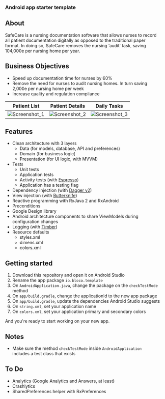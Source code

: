 ### Android app starter template


## About

SafeCare is a nursing documentation software that allows nurses to record all patient documentation digitally as opposed to the traditional paper format. In doing so, SafeCare removes the nursing ‘audit’ task, saving 104,000e per nursing home per year.


## Business Objectives
* Speed up documentation time for nurses by 60%
* Remove the need for nurses to audit nursing homes. In turn saving 2,000e per nursing home per week
* Increase quality and regulation compliance


Patient List             |  Patient Details         |      Daily Tasks
:-------------------------:|:-------------------------:|:-------------------------:
![Screenshot_1](https://user-images.githubusercontent.com/57268763/79758913-e9e6f280-8315-11ea-8774-ec8c847b4fff.png)  |  ![Screenshot_2](https://user-images.githubusercontent.com/57268763/79759269-5eba2c80-8316-11ea-8ca0-c1a805c526b0.png)   |  ![Screenshot_3](https://user-images.githubusercontent.com/57268763/79759693-eacc5400-8316-11ea-9431-78826ab1a318.png)


## Features
- Clean architecture with 3 layers
    - Data (for models, database, API and preferences)
    - Domain (for business logic)
    - Presentation (for UI logic, with MVVM)
- Tests
    - Unit tests
    - Application tests
    - Activity tests (with [Espresso](https://google.github.io/android-testing-support-library/docs/espresso/))
    - Application has a testing flag
- Dependency injection (with [Dagger v2](http://google.github.io/dagger/))
- View injection (with [Butterknife](http://jakewharton.github.io/butterknife/))
- Reactive programming with RxJava 2 and RxAndroid
- Preconditions
- Google Design library
- Android architecture components to share ViewModels during configuration changes
- Logging (with [Timber](https://github.com/JakeWharton/timber))
- Resource defaults
    - styles.xml
    - dimens.xml
    - colors.xml

## Getting started

1. Download this repository and open it on Android Studio
1. Rename the app package `io.bloco.template`
1. On `AndroidApplication.java`, change the package on the `checkTestMode` method
1. On `app/build.gradle`, change the applicationId to the new app package
1. On `app/build.gradle`, update the dependencies Android Studio suggests
1. On `string.xml`, set your application name 
1. On `colors.xml`, set your application primary and secondary colors 

And you're ready to start working on your new app.

## Notes

- Make sure the method `checkTestMode` inside `AndroidApplication` includes a test class
  that exists

## To Do

- Analytics (Google Analytics and Answers, at least)
- Crashlytics
- SharedPreferences helper with RxPreferences

